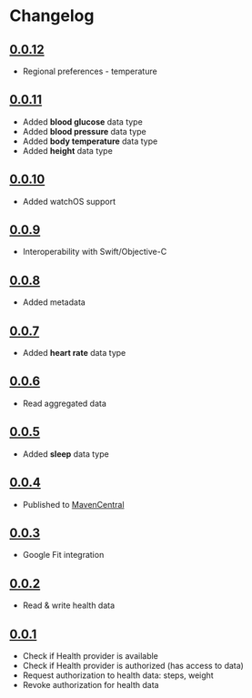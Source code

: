 # Changelog

## [0.0.12](https://github.com/vitoksmile/HealthKMP/releases/tag/0.0.12)

- Regional preferences - temperature

## [0.0.11](https://github.com/vitoksmile/HealthKMP/releases/tag/0.0.11)

- Added **blood glucose** data type
- Added **blood pressure** data type
- Added **body temperature** data type
- Added **height** data type

## [0.0.10](https://github.com/vitoksmile/HealthKMP/releases/tag/0.0.10)

- Added watchOS support

## [0.0.9](https://github.com/vitoksmile/HealthKMP/releases/tag/0.0.9)

- Interoperability with Swift/Objective-C

## [0.0.8](https://github.com/vitoksmile/HealthKMP/releases/tag/0.0.8)

- Added metadata

## [0.0.7](https://github.com/vitoksmile/HealthKMP/releases/tag/0.0.7)

- Added **heart rate** data type

## [0.0.6](https://github.com/vitoksmile/HealthKMP/releases/tag/0.0.6)

- Read aggregated data

## [0.0.5](https://github.com/vitoksmile/HealthKMP/releases/tag/0.0.5)

- Added **sleep** data type

## [0.0.4](https://github.com/vitoksmile/HealthKMP/releases/tag/0.0.4)

- Published to [MavenCentral](https://central.sonatype.com/search?namespace=com.viktormykhailiv&name=health-kmp)

## [0.0.3](https://github.com/vitoksmile/HealthKMP/releases/tag/v0.0.3)

- Google Fit integration

## [0.0.2](https://github.com/vitoksmile/HealthKMP/releases/tag/v0.0.2)

- Read & write health data

## [0.0.1](https://github.com/vitoksmile/HealthKMP/releases/tag/v0.0.1)

- Check if Health provider is available
- Check if Health provider is authorized (has access to data)
- Request authorization to health data: steps, weight
- Revoke authorization for health data